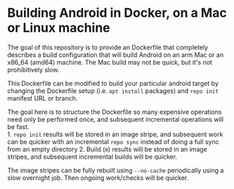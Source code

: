 # Building Android in Docker, on a Mac or Linux machine

The goal of this repository is to provide an Dockerfile that completely describes a build configuration that will build Android on an arm Mac or an x86_64 (amd64) machine.  The Mac build may not be quick, but it's not prohibitively slow.

This Dockerfile can be modified to build your particular android target by changing the Dockerfile setup (i.e. `apt install` packages) and `repo init` manifest URL or branch.

The goal here is to structure the Dockerfile so many expensive operations need only be performed once, and subsequent incremental operations will be fast.  
	1. `repo init` results will be stored in an image stripe, and subsequent work can be quicker with an incremental `repo sync` instead of doing a full sync from an empty directory
	2. Build (`m`) results will be stored in an image stripes, and subsequent incremental builds will be quicker.

The image stripes can be fully rebuilt using `--no-cache` periodically using a slow overnight job.  Then ongoing work/checks will be quicker.

